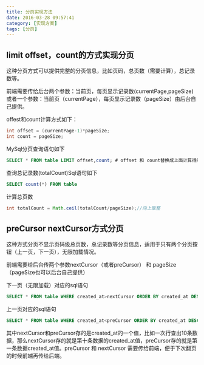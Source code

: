 ```yaml
---
title: 分页实现方法
date: 2016-03-28 09:57:41
category: [实现方案]
tags: [分页]
---
```

## limit offset，count的方式实现分页
这种分页方式可以提供完整的分页信息，比如页码，总页数（需要计算），总记录数等。

前端需要传给后台两个参数：当前页，每页显示记录数(currentPage,pageSize)或者一个参数：当前页（currentPage），每页显示记录数（pageSize）由后台自己提供。

offest和count计算方式如下：
```java
int offset = (currentPage-1)*pageSize;
int count = pageSize;
```
MySql分页查询语句如下
```sql
SELECT * FROM table LIMIT offset,count; # offset 和 count替换成上面计算得结果。
```
查询总记录数(totalCount)Sql语句如下
```sql
SELECT count(*) FROM table
```
计算总页数
```java
int totalCount = Math.ceil(totalCount/pageSize);//向上取整
```
## preCursor nextCursor方式分页
这种方式分页不显示页码级总页数，总记录数等分页信息，适用于只有两个分页按钮（上一页，下一页），无限加载情况。

前端需要给后台传两个参数nextCursor（或者preCursor） 和 pageSize（pageSize也可以后台自己提供）

下一页（无限加载）对应的sql语句
```sql
SELECT * FROM table WHERE created_at>nextCursor ORDER BY created_at DESC LIMIT pageSize; # nextCursor 和 pageSize 替换成对应的值
```
上一页对应的sql语句
```sql
SELECT * FROM table WHERE created_at<preCursor ORDER BY created_at DESC LIMIT pageSize; # preCursor 和 pageSize 替换成对应的值

```
其中nextCursor和preCursor存的是created_at的一个值，比如一次行查出10条数据，那么nextCursor存的就是第十条数据的created_at值，preCursor存的就是第一条数据created_at值。preCursor 和 nextCursor 需要传给前端，便于下次翻页的时候前端再传给后端。
